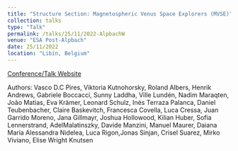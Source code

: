 ```yaml
---
title: "Structure Section: Magnetospheric Venus Space Explorers (MVSE)"
collection: talks
type: "Talk"
permalink: /talks/25/11/2022-AlpbachW
venue: "ESA Post-Alpbach"
date: 25/11/2022
location: "Libin, Belgium"
---
```


[Conference/Talk Website](https://www.esa.int/Education/ESA_Academy/Post-Alpbach_Summer_School_Event_2022_enhances_Venus_mission)

Authors: Vasco D.C Pires, Viktoria Kutnohorsky, Roland Albers, Henrik Andrews, Gabriele Boccacci, Sunny Laddha, Ville Lundén, Nadim Maraqten, João Matias, Eva Krämer, Leonard Schulz, Inés Terraza Palanca, Daniel Teubenbacher, Claire Baskevitch, Francesca Covella, Luca Cressa, Juan Garrido Moreno, Jana Gillmayr, Joshua Hollowood, Kilian Huber, Sofia Lennerstrand, AdelMalatinszky, Davide Manzini, Manuel Maurer, Daiana Maria Alessandra Nidelea, Luca Rigon,Jonas Sinjan, Crisel Suarez, Mirko Viviano, Elise Wright Knutsen
